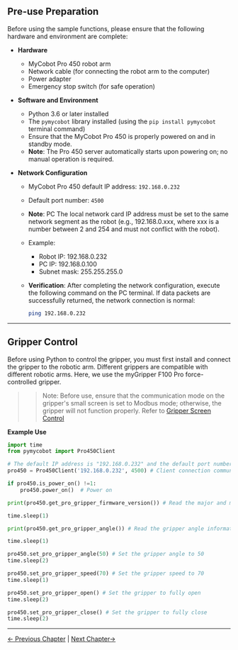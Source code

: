 ## Pre-use Preparation

Before using the sample functions, please ensure that the following hardware and environment are complete:

- **Hardware**
  - MyCobot Pro 450 robot arm
  - Network cable (for connecting the robot arm to the computer)
  - Power adapter
  - Emergency stop switch (for safe operation)

- **Software and Environment**
  - Python 3.6 or later installed
  - The `pymycobot` library installed (using the `pip install pymycobot` terminal command)
  - Ensure that the MyCobot Pro 450 is properly powered on and in standby mode.
  - **Note**: The Pro 450 server automatically starts upon powering on; no manual operation is required.

- **Network Configuration**
  - MyCobot Pro 450 default IP address: `192.168.0.232`
  - Default port number: `4500`
  - **Note**: PC The local network card IP address must be set to the same network segment as the robot (e.g., 192.168.0.xxx, where xxx is a number between 2 and 254 and must not conflict with the robot).
  - Example:
    - Robot IP: 192.168.0.232
    - PC IP: 192.168.0.100
    - Subnet mask: 255.255.255.0

  - **Verification**: After completing the network configuration, execute the following command on the PC terminal. If data packets are successfully returned, the network connection is normal:

    ```bash
    ping 192.168.0.232
    ```

---

## Gripper Control

Before using Python to control the gripper, you must first install and connect the gripper to the robotic arm. Different grippers are compatible with different robotic arms. Here, we use the myGripper F100 Pro force-controlled gripper.

>>Note: Before use, ensure that the communication mode on the gripper's small screen is set to Modbus mode; otherwise, the gripper will not function properly. Refer to [Gripper Screen Control](https://docs.elephantrobotics.com/docs/myGripper-F100-en/5-BasicApplication/5.1.html)

**Example Use**

```python
import time
from pymycobot import Pro450Client

# The default IP address is "192.168.0.232" and the default port number is 4500
pro450 = Pro450Client('192.168.0.232', 4500) # Client connection communication

if pro450.is_power_on() !=1:
    pro450.power_on()  # Power on

print(pro450.get_pro_gripper_firmware_version()) # Read the major and minor version numbers of the gripper

time.sleep(1)

print(pro450.get_pro_gripper_angle()) # Read the gripper angle information

time.sleep(1)

pro450.set_pro_gripper_angle(50) # Set the gripper angle to 50
time.sleep(2)

pro450.set_pro_gripper_speed(70) # Set the gripper speed to 70
time.sleep(1)

pro450.set_pro_gripper_open() # Set the gripper to fully open
time.sleep(2)

pro450.set_pro_gripper_close() # Set the gripper to fully close
time.sleep(2)
```

---

[← Previous Chapter](./5_IO.md) | [Next Chapter→](./7_exception_description.md)